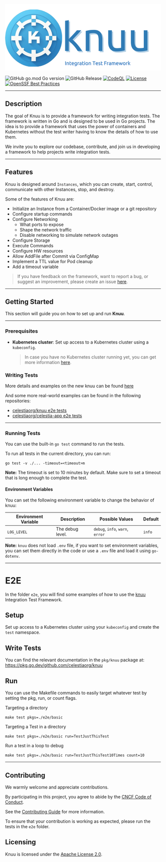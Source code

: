 ![knuu-logo](./docs/knuu-logo.png)

![GitHub go.mod Go version](https://img.shields.io/github/go-mod/go-version/celestiaorg/knuu)
![GitHub Release](https://img.shields.io/github/v/release/celestiaorg/knuu)
[![CodeQL](https://github.com/celestiaorg/knuu/workflows/CodeQL/badge.svg)](https://github.com/celestiaorg/knuu/actions) [![License](https://img.shields.io/badge/License-Apache%202.0-blue.svg)](https://opensource.org/licenses/Apache-2.0) [![OpenSSF Best Practices](https://bestpractices.coreinfrastructure.org/projects/7475/badge)](https://bestpractices.coreinfrastructure.org/projects/7475)

---

## Description

The goal of Knuu is to provide a framework for writing integration tests.
The framework is written in Go and is designed to be used in Go projects.
The idea is to provide a framework that uses the power of containers and Kubernetes without the test writer having to know the details of how to use them.

We invite you to explore our codebase, contribute, and join us in developing a framework to help projects write integration tests.

---

## Features

Knuu is designed around `Instances`, which you can create, start, control, communicate with other Instances, stop, and destroy.

Some of the features of Knuu are:

- Initialize an Instance from a Container/Docker image or a git repository
- Configure startup commands
- Configure Networking
  - What ports to expose
  - Shape the network traffic
  - Disable networking to simulate network outages
- Configure Storage
- Execute Commands
- Configure HW resources
- Allow AddFile after Commit via ConfigMap
- Implement a TTL value for Pod cleanup
- Add a timeout variable

> If you have feedback on the framework, want to report a bug, or suggest an improvement, please create an issue [here](https://github.com/celestiaorg/knuu/issues/new/choose).

---

## Getting Started

This section will guide you on how to set up and run **Knuu**.

---

### Prerequisites

- **Kubernetes cluster**: Set up access to a Kubernetes cluster using a `kubeconfig`.
   > In case you have no Kubernetes cluster running yet, you can get more information [here](https://kubernetes.io/docs/setup/).


### Writing Tests

More details and examples on the new knuu can be found [here](./docs/knuu-new.md)

And some more real-world examples can be found in the following repositories:

- [celestiaorg/knuu e2e tests](https://github.com/celestiaorg/knuu/tree/main/e2e)
- [celestiaorg/celestia-app e2e tests](https://github.com/celestiaorg/celestia-app/tree/main/test/e2e)

---

### Running Tests

You can use the built-in `go test` command to run the tests.

To run all tests in the current directory, you can run:

```shell
go test -v ./... -timeout=<timeout>m
```

**Note:** The timeout is set to 10 minutes by default. Make sure to set a timeout that is long enough to complete the test.

#### Environment Variables

You can set the following environment variable to change the behavior of knuu:

| Environment Variable | Description | Possible Values | Default |
| --- | --- | --- | --- |
| `LOG_LEVEL` | The debug level. | `debug`, `info`, `warn`, `error` | `info` |

**Note:** `knuu` does not load `.env` file, if you want to set environment variables, you can set them directly in the code or use a `.env` file and load it using `go-dotenv`.

---


# E2E

In the folder `e2e`, you will find some examples of how to use the [knuu](https://github.com/celestiaorg/knuu) Integration Test Framework.

## Setup

Set up access to a Kubernetes cluster using your `kubeconfig` and create the `test` namespace.

## Write Tests

You can find the relevant documentation in the `pkg/knuu` package at: <https://pkg.go.dev/github.com/celestiaorg/knuu>

## Run

You can use the Makefile commands to easily target whatever test by setting the pkg, run, or count flags.

Targeting a directory

```shell
make test pkgs=./e2e/basic
```

Targeting a Test in a directory

```shell
make test pkgs=./e2e/basic run=TestJustThisTest
```

Run a test in a loop to debug

```shell
make test pkgs=./e2e/basic run=TestJustThisTest10Times count=10
```

---

## Contributing

We warmly welcome and appreciate contributions.

By participating in this project, you agree to abide by the [CNCF Code of Conduct](https://github.com/cncf/foundation/blob/main/code-of-conduct.md).

See the [Contributing Guide](./CONTRIBUTING.md) for more information.

To ensure that your contribution is working as expected, please run the tests in the `e2e` folder.

<!---
## Governance

[Describe the governance model for your project. Reference the GOVERNANCE.md file.]

## Adopters

[Provide information about the public adopters of your project. Reference the ADOPTERS.md file.]

## Security and Disclosure Information

See [SECURITY.md](SECURITY.md) for security and disclosure information.
--->

## Licensing

Knuu is licensed under the [Apache License 2.0](./LICENSE).

<!---
## Contact

[Provide contact information for the project maintainers.]
--->
